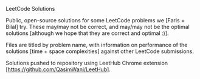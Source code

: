 LeetCode Solutions

Public, open-source solutions for some LeetCode problems we [Faris + Bilal] try. These may/may not be correct, and may/may not be the optimal solutions [although we hope that they are correct and optimal :)].

Files are titled by problem name, with information on performance of the solutions [time + space complexities] against other LeetCode submissions.

Solutions pushed to repository using LeetHub Chrome extension [https://github.com/QasimWani/LeetHub].
